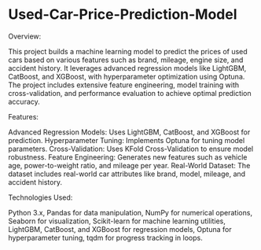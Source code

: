 # Used-Car-Price-Prediction-Model

Overview:

This project builds a machine learning model to predict the prices of used cars based on various features such as brand, mileage, engine size, and accident history. It leverages advanced regression models like LightGBM, CatBoost, and XGBoost, with hyperparameter optimization using Optuna. The project includes extensive feature engineering, model training with cross-validation, and performance evaluation to achieve optimal prediction accuracy.


Features:

Advanced Regression Models: Uses LightGBM, CatBoost, and XGBoost for prediction.
Hyperparameter Tuning: Implements Optuna for tuning model parameters.
Cross-Validation: Uses KFold Cross-Validation to ensure model robustness.
Feature Engineering: Generates new features such as vehicle age, power-to-weight ratio, and mileage per year.
Real-World Dataset: The dataset includes real-world car attributes like brand, model, mileage, and accident history.


Technologies Used:

Python 3.x, 
Pandas for data manipulation, 
NumPy for numerical operations, 
Seaborn for visualization, 
Scikit-learn for machine learning utilities, 
LightGBM, CatBoost, and XGBoost for regression models, 
Optuna for hyperparameter tuning, 
tqdm for progress tracking in loops.
